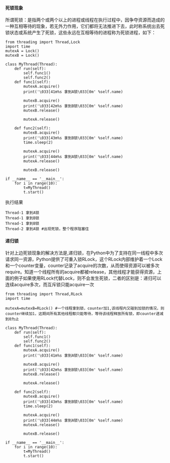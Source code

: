 #### 死锁现象
所谓死锁：是指两个或两个以上的进程或线程在执行过程中，因争夺资源而造成的一种互相等待的现象，若无外力作用，它们都将无法推进下去，此时称系统出去死锁状态或系统产生了死锁，这些永远在互相等待的进程称为死锁进程，如下：
```
from threading import Thread,Lock
import time
mutexA = Lock()
mutexB = Lock()

class MyThread(Thread):
    def run(self):
        self.func1()
        self.func2()
    def func1(self):
        mutexA.acquire()
        print('\033[41m%s 拿到A锁\033[0m' %self.name)

        mutexB.acquire()
        print('\033[42m%s 拿到B锁\033[0m' %self.name)
        mutexB.release()

        mutexA.release()

    def func2(self):
        mutexB.acquire()
        print('\033[43m%s 拿到B锁\033[0m' %self.name)
        time.sleep(2)

        mutexA.acquire()
        print('\033[44m%s 拿到A锁\033[0m' %self.name)
        mutexA.release()

        mutexB.release()

if __name__ == '__main__':
    for i in range(10):
        t=MyThread()
        t.start()
```
执行结果
```
Thread-1 拿到A锁
Thread-1 拿到B锁
Thread-1 拿到B锁
Thread-2 拿到A锁 #出现死锁，整个程序阻塞住
```
#### 递归锁
针对上边死锁现象的解决方法是,递归锁，在Python中为了支持在同一线程中多次请求同一资源，Python提供了可重入锁RLock，这个RLock内部维护着一个Lock和一个counter变量，counter记录了acquire的次数，从而使得资源可以被多次require。知道一个线程所有的acquire都被release，其他线程才能获得资源，上面的例子如果使用RLock代替Lock，则不会发生死锁，二者的区别是：递归可以连续acquire多次，而互斥锁只能acquire一次
```
from threading import Thread,RLock
import time

mutexA=mutexB=RLock() #一个线程拿到锁，counter加1,该线程内又碰到加锁的情况，则counter继续加1，这期间所有其他线程都只能等待，等待该线程释放所有锁，即counter递减到0为止

class MyThread(Thread):
    def run(self):
        self.func1()
        self.func2()
    def func1(self):
        mutexA.acquire()
        print('\033[41m%s 拿到A锁\033[0m' %self.name)

        mutexB.acquire()
        print('\033[42m%s 拿到B锁\033[0m' %self.name)
        mutexB.release()

        mutexA.release()

    def func2(self):
        mutexB.acquire()
        print('\033[43m%s 拿到B锁\033[0m' %self.name)
        time.sleep(2)

        mutexA.acquire()
        print('\033[44m%s 拿到A锁\033[0m' %self.name)
        mutexA.release()

        mutexB.release()

if __name__ == '__main__':
    for i in range(10):
        t=MyThread()
        t.start()
```
